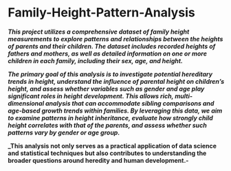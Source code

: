 # Family-Height-Pattern-Analysis
**_This project utilizes a comprehensive dataset of family height measurements to explore patterns 
and relationships between the heights of parents and their children. The dataset includes recorded 
heights of fathers and mothers, as well as detailed information on one or more children in each 
family, including their sex, age, and height._**

**_The primary goal of this analysis is to investigate potential hereditary trends in height, 
understand the influence of parental height on children’s height, and assess whether variables 
such as gender and age play significant roles in height development. This allows rich, 
multi-dimensional analysis that can accommodate sibling comparisons and age-based growth 
trends within families. By leveraging this data, we aim to examine patterns in height inheritance, 
evaluate how strongly child height correlates with that of the parents, and assess whether such 
patterns vary by gender or age group._** 

**_This analysis not only serves as a practical application of data science and statistical techniques 
but also contributes to understanding the broader questions around heredity and human 
development.-**
